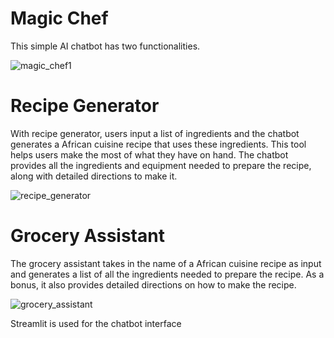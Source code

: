 # Magic Chef

This simple AI chatbot has two functionalities.

![magic_chef1](https://github.com/Trojan-Horse69/magic_chef/assets/134110603/06894061-e868-4443-816c-0175b623f984)

# Recipe Generator

With recipe generator, users input a list of ingredients and the chatbot generates a African cuisine recipe that uses these ingredients. 
This tool helps users make the most of what they have on hand.
The chatbot provides all the ingredients and equipment needed to prepare the recipe, along with detailed directions to make it.

![recipe_generator](https://github.com/Trojan-Horse69/magic_chef/assets/134110603/6d10b631-5ed5-4a47-8880-7fbb357e836f)

# Grocery Assistant

The grocery assistant takes in the name of a African cuisine recipe as input and generates a list of all the ingredients needed to prepare the recipe. 
As a bonus, it also provides detailed directions on how to make the recipe.

![grocery_assistant](https://github.com/Trojan-Horse69/magic_chef/assets/134110603/7d975a64-dc75-44bd-b2d0-062e4402e7f7)

Streamlit is used for the chatbot interface





